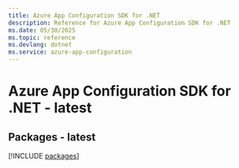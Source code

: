 ```yaml
---
title: Azure App Configuration SDK for .NET
description: Reference for Azure App Configuration SDK for .NET
ms.date: 05/30/2025
ms.topic: reference
ms.devlang: dotnet
ms.service: azure-app-configuration
---
```

# Azure App Configuration SDK for .NET - latest
## Packages - latest
[!INCLUDE [packages](app-configuration-index.md)]